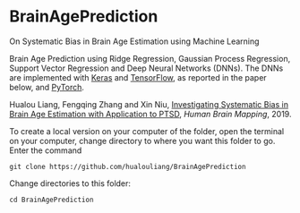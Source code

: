 # BrainAgePrediction
On Systematic Bias in Brain Age Estimation using Machine Learning

Brain Age Prediction using Ridge Regression, Gaussian Process Regression, Support Vector Regression and Deep Neural Networks (DNNs). The DNNs are implemented with [Keras](https://keras.io/) and [TensorFlow](https://www.tensorflow.org/), as reported in the paper below, and [PyTorch](https://pytorch.org/).

Hualou Liang, Fengqing Zhang and Xin Niu, [Investigating Systematic Bias in Brain Age Estimation with Application to PTSD]( https://doi.org/10.1002/hbm.24588), *Human Brain Mapping*, 2019.

To create a local version on your computer of the folder, open the terminal on your computer, change directory to where you want this folder to go. Enter the command

    git clone https://github.com/hualouliang/BrainAgePrediction 
    
Change directories to this folder:
    
    cd BrainAgePrediction
    
